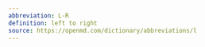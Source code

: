 ```yaml
---
abbreviation: L-R
definition: left to right
source: https://openmd.com/dictionary/abbreviations/l
---
```

